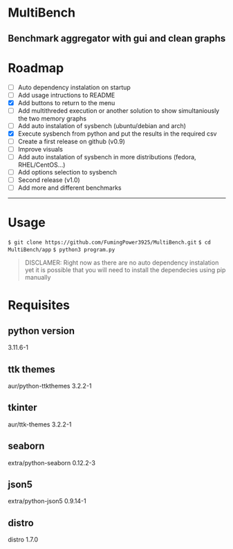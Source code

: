 # MultiBench
Benchmark aggregator with gui and clean graphs
---
# Roadmap

- [ ] Auto dependency instalation on startup
- [ ] Add usage intructions to README
- [X] Add buttons to return to the menu
- [ ] Add multithreded execution or another solution to show simultaniously the two memory graphs
- [ ] Add auto instalation of sysbench (ubuntu/debian and arch)
- [X] Execute sysbench from python and put the results in the required csv
- [ ] Create a first release on github (v0.9)
- [ ] Improve visuals
- [ ] Add auto instalation of sysbench in more distributions (fedora, RHEL/CentOS...)
- [ ] Add options selection to sysbench
- [ ] Second release (v1.0)
- [ ] Add more and different benchmarks
---
# Usage
`$ git clone https://github.com/FumingPower3925/MultiBench.git`
`$ cd MultiBench/app`
`$ python3 program.py`
> DISCLAMER: Right now as there are no auto dependency instalation yet it is possible that you will need to install the dependecies using pip manually
# Requisites

## python version
3.11.6-1

## ttk themes
aur/python-ttkthemes 3.2.2-1

## tkinter
aur/ttk-themes 3.2.2-1

## seaborn
extra/python-seaborn 0.12.2-3

## json5
extra/python-json5 0.9.14-1

## distro
distro 1.7.0
